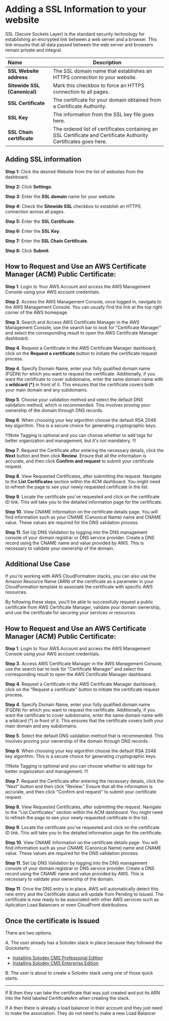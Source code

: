 # Adding a SSL Information to your website

SSL (Secure Sockets Layer) is the standard security technology for establishing an encrypted link between a web server and a browser. This link ensures that all data passed between the web server and browsers remain private and integral.

**Name** | **Description**
:--- | ---
**SSL Website address** | The SSL domain name that establishes an HTTPS connection to your website.
**Sitewide SSL (Canonical)** | Mark this checkbox to force an  HTTPS connection to all pages.
**SSL Certificate** | The certificate for your domain obtained from a Certificate Authority.
**SSL Key** | The information from the SSL key file goes here.
**SSL Chain certificate** | The ordered list of certificates containing an SSL Certificate and Certificate Authority Certificates goes here.

## Adding SSL information

**Step 1:** Click the desired Website from the list of websites from the dashboard.

**Step 2:** Click **Settings**.

**Step 3:** Enter the **SSL domain** name for your website.

**Step 4:** Check the **Sitewide SSL** checkbox to establish an HTTPS connection across all pages.

**Step 5:** Enter the **SSL Certificate**.

**Step 6:** Enter the **SSL Key**.

**Step 7:** Enter the **SSL Chain Certificate**.

**Step 8:** Click **Submit**.

## How to Request and Use an AWS Certificate Manager (ACM) Public Certificate:

**Step 1**. Login to Your AWS Account and access the AWS Management Console using your AWS account credentials.

**Step 2**. Access the AWS Management Console, once logged in, navigate to the AWS Management Console. You can usually find the link at the top right corner of the AWS homepage.

**Step 3**. Search and Access AWS Certificate Manager in the AWS Management Console, use the search bar to look for "Certificate Manager" and select the corresponding result to open the AWS Certificate Manager dashboard.

**Step 4**. Request a Certificate in the AWS Certificate Manager dashboard, click on the **Request a certificate** button to initiate the certificate request process.

**Step 4**. Specify Domain Name, enter your fully qualified domain name (FQDN) for which you want to request the certificate. Additionally, if you want the certificate to cover subdomains, enter the same domain name with a **wildcard (*)** in front of it. This ensures that the certificate covers both your main domain and any subdomains.

**Step 5**. Choose your validation method and select the default DNS validation method, which is recommended. This involves proving your ownership of the domain through DNS records.

**Step 6**. When choosing your key algorithm choose the default RSA 2048 key algorithm. This is a secure choice for generating cryptographic keys.

!!!Note 
Tagging is optional and you can choose whether to add tags for better organization and management, but it's not mandatory.
!!!

**Step 7**. Request the Certificate after entering the necessary details, click the **Next** button and then click **Review**. Ensure that all the information is accurate, and then click **Confirm and request** to submit your certificate request.

**Step 8**. View Requested Certificates, after submitting the request. Navigate to the **List Certificates** section within the ACM dashboard. You might need to refresh the page to see your newly requested certificate in the list.

**Step 9**. Locate the certificate you've requested and click on the certificate ID link. This will take you to the detailed information page for the certificate.

**Step 10**. View CNAME Information on the certificate details page. You will find information such as your CNAME (Canonical Name) name and CNAME value. These values are required for the DNS validation process.

**Step 11**. Set Up DNS Validation by logging into the DNS management console of your domain registrar or DNS service provider. Create a DNS record using the CNAME name and value provided by AWS. This is necessary to validate your ownership of the domain.

## Additional Use Case
If you're working with AWS CloudFormation stacks, you can also use the Amazon Resource Name (ARN) of the certificate as a parameter in your CloudFormation template to associate the certificate with specific AWS resources.

By following these steps, you'll be able to successfully request a public certificate from AWS Certificate Manager, validate your domain ownership, and use the certificate for securing your services or resources.

## How to Request and Use an AWS Certificate Manager (ACM) Public Certificate:

**Step 1**. Login to Your AWS Account and access the AWS Management Console using your AWS account credentials.

**Step 3**. Access AWS Certificate Manager in the AWS Management Console, use the search bar to look for "Certificate Manager" and select the corresponding result to open the AWS Certificate Manager dashboard.

**Step 4**. Request a Certificate in the AWS Certificate Manager dashboard, click on the "Request a certificate" button to initiate the certificate request process.

**Step 4**. Specify Domain Name, enter your fully qualified domain name (FQDN) for which you want to request the certificate. Additionally, if you want the certificate to cover subdomains, enter the same domain name with a wildcard (*) in front of it. This ensures that the certificate covers both your main domain and any subdomains.

**Step 5**. Select the default DNS validation method that is recommended. This involves proving your ownership of the domain through DNS records.

**Step 6**. When choosing your key algorithm choose the default RSA 2048 key algorithm. This is a secure choice for generating cryptographic keys.

!!!Note 
Tagging is optional and you can choose whether to add tags for better organization and management.
!!!

**Step 7**. Request the Certificate after entering the necessary details, click the "Next" button and then click "Review." Ensure that all the information is accurate, and then click "Confirm and request" to submit your certificate request.

**Step 8**. View Requested Certificates, after submitting the request. Navigate to the "List Certificates" section within the ACM dashboard. You might need to refresh the page to see your newly requested certificate in the list.

**Step 9**. Locate the certificate you've requested and click on the certificate ID link. This will take you to the detailed information page for the certificate.

**Step 10**. View CNAME Information on the certificate details page. You will find information such as your CNAME (Canonical Name) name and CNAME value. These values are required for the DNS validation process.

**Step 11**. Set Up DNS Validation by logging into the DNS management console of your domain registrar or DNS service provider. Create a DNS record using the CNAME name and value provided by AWS. This is necessary to validate your ownership of the domain.

**Step 11**. Once the DNS entry is in place, AWS will automatically detect this new entry and the Certificate status will update from Pending to Issued.  The certificate is now ready to be associated with other AWS services such as Aplication Load Balancers or even CloudFront distributions.

## Once the certificate is Issued

There are two options.

A. The user already has a Solodev stack in place because they followed the Quickstarts:
- <a href="https://cms.solodev.net/quickstart/solodev-pro/" target="_blank">Installing Solodev CMS Professional Edition</a>
- <a href="https://cms.solodev.net/quickstart/solodev-enterprise/" target="_blank">Installing Solodev CMS Enterprise Edition</a>


B. The user is about to create a Solodev stack using one of those quick starts.

------

If B then they can take the certificate that was just created and put its ARN into the field labeled CertificateArn when creating the stack.

If A then there is already a load balancer in their account and they just need to make the association. They do not need to make a new Load Balancer